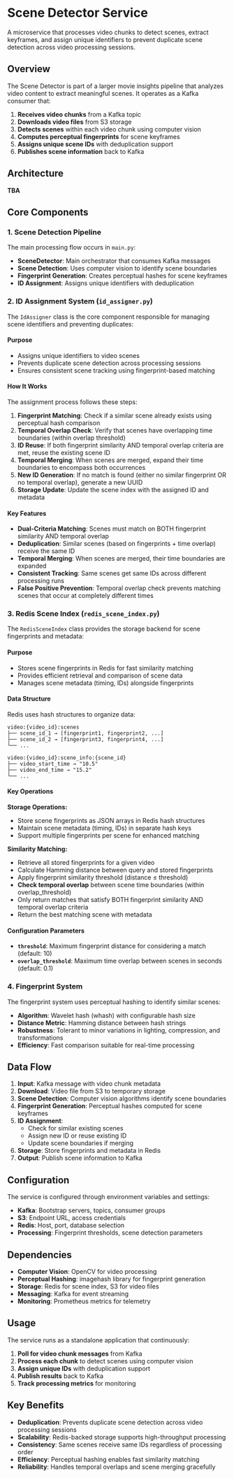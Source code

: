 # Scene Detector Service

A microservice that processes video chunks to detect scenes, extract keyframes, and assign unique identifiers to prevent duplicate scene detection across video processing sessions.

## Overview

The Scene Detector is part of a larger movie insights pipeline that analyzes video content to extract meaningful scenes. It operates as a Kafka consumer that:

1. **Receives video chunks** from a Kafka topic
2. **Downloads video files** from S3 storage
3. **Detects scenes** within each video chunk using computer vision
4. **Computes perceptual fingerprints** for scene keyframes
5. **Assigns unique scene IDs** with deduplication support
6. **Publishes scene information** back to Kafka

## Architecture

**TBA**

## Core Components

### 1. Scene Detection Pipeline

The main processing flow occurs in `main.py`:

- **SceneDetector**: Main orchestrator that consumes Kafka messages
- **Scene Detection**: Uses computer vision to identify scene boundaries
- **Fingerprint Generation**: Creates perceptual hashes for scene keyframes
- **ID Assignment**: Assigns unique identifiers with deduplication

### 2. ID Assignment System (`id_assigner.py`)

The `IdAssigner` class is the core component responsible for managing scene identifiers and preventing duplicates:

#### Purpose

- Assigns unique identifiers to video scenes
- Prevents duplicate scene detection across processing sessions
- Ensures consistent scene tracking using fingerprint-based matching

#### How It Works

The assignment process follows these steps:

1. **Fingerprint Matching**: Check if a similar scene already exists using perceptual hash comparison
2. **Temporal Overlap Check**: Verify that scenes have overlapping time boundaries (within overlap threshold)
3. **ID Reuse**: If both fingerprint similarity AND temporal overlap criteria are met, reuse the existing scene ID
4. **Temporal Merging**: When scenes are merged, expand their time boundaries to encompass both occurrences
5. **New ID Generation**: If no match is found (either no similar fingerprint OR no temporal overlap), generate a new UUID
6. **Storage Update**: Update the scene index with the assigned ID and metadata

#### Key Features

- **Dual-Criteria Matching**: Scenes must match on BOTH fingerprint similarity AND temporal overlap
- **Deduplication**: Similar scenes (based on fingerprints + time overlap) receive the same ID
- **Temporal Merging**: When scenes are merged, their time boundaries are expanded
- **Consistent Tracking**: Same scenes get same IDs across different processing runs
- **False Positive Prevention**: Temporal overlap check prevents matching scenes that occur at completely different times

### 3. Redis Scene Index (`redis_scene_index.py`)

The `RedisSceneIndex` class provides the storage backend for scene fingerprints and metadata:

#### Purpose

- Stores scene fingerprints in Redis for fast similarity matching
- Provides efficient retrieval and comparison of scene data
- Manages scene metadata (timing, IDs) alongside fingerprints

#### Data Structure

Redis uses hash structures to organize data:

```
video:{video_id}:scenes
├── scene_id_1 → [fingerprint1, fingerprint2, ...]
├── scene_id_2 → [fingerprint3, fingerprint4, ...]
└── ...

video:{video_id}:scene_info:{scene_id}
├── video_start_time → "10.5"
├── video_end_time → "15.2"
└── ...
```

#### Key Operations

**Storage Operations:**

- Store scene fingerprints as JSON arrays in Redis hash structures
- Maintain scene metadata (timing, IDs) in separate hash keys
- Support multiple fingerprints per scene for enhanced matching

**Similarity Matching:**

- Retrieve all stored fingerprints for a given video
- Calculate Hamming distance between query and stored fingerprints
- Apply fingerprint similarity threshold (distance ≤ threshold)
- **Check temporal overlap** between scene time boundaries (within overlap_threshold)
- Only return matches that satisfy BOTH fingerprint similarity AND temporal overlap criteria
- Return the best matching scene with metadata

#### Configuration Parameters

- **`threshold`**: Maximum fingerprint distance for considering a match (default: 10)
- **`overlap_threshold`**: Maximum time overlap between scenes in seconds (default: 0.1)

### 4. Fingerprint System

The fingerprint system uses perceptual hashing to identify similar scenes:

- **Algorithm**: Wavelet hash (whash) with configurable hash size
- **Distance Metric**: Hamming distance between hash strings
- **Robustness**: Tolerant to minor variations in lighting, compression, and transformations
- **Efficiency**: Fast comparison suitable for real-time processing

## Data Flow

1. **Input**: Kafka message with video chunk metadata
2. **Download**: Video file from S3 to temporary storage
3. **Scene Detection**: Computer vision algorithms identify scene boundaries
4. **Fingerprint Generation**: Perceptual hashes computed for scene keyframes
5. **ID Assignment**: 
   - Check for similar existing scenes
   - Assign new ID or reuse existing ID
   - Update scene boundaries if merging
6. **Storage**: Store fingerprints and metadata in Redis
7. **Output**: Publish scene information to Kafka

## Configuration

The service is configured through environment variables and settings:

- **Kafka**: Bootstrap servers, topics, consumer groups
- **S3**: Endpoint URL, access credentials
- **Redis**: Host, port, database selection
- **Processing**: Fingerprint thresholds, scene detection parameters

## Dependencies

- **Computer Vision**: OpenCV for video processing
- **Perceptual Hashing**: imagehash library for fingerprint generation
- **Storage**: Redis for scene index, S3 for video files
- **Messaging**: Kafka for event streaming
- **Monitoring**: Prometheus metrics for telemetry

## Usage

The service runs as a standalone application that continuously:

1. **Poll for video chunk messages** from Kafka
2. **Process each chunk** to detect scenes using computer vision
3. **Assign unique IDs** with deduplication support
4. **Publish results** back to Kafka
5. **Track processing metrics** for monitoring

## Key Benefits

- **Deduplication**: Prevents duplicate scene detection across video processing sessions
- **Scalability**: Redis-backed storage supports high-throughput processing
- **Consistency**: Same scenes receive same IDs regardless of processing order
- **Efficiency**: Perceptual hashing enables fast similarity matching
- **Reliability**: Handles temporal overlaps and scene merging gracefully
